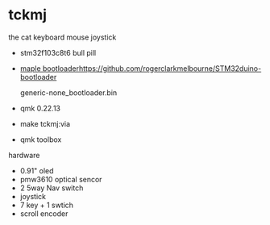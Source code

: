 # tckmj
the cat keyboard mouse joystick

* stm32f103c8t6 bull pill
* [maple bootloader](https://github.com/rogerclarkmelbourne/STM32duino-bootloader)https://github.com/rogerclarkmelbourne/STM32duino-bootloader
  
  generic-none_bootloader.bin
  
* qmk 0.22.13
* make tckmj:via
* qmk toolbox

hardware
* 0.91" oled
* pmw3610 optical sencor
* 2 5way Nav switch
* joystick
* 7 key + 1 swtich
* scroll encoder
